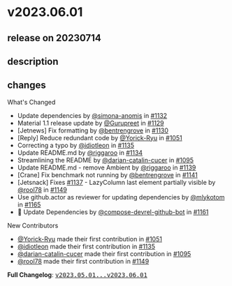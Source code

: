 # v2023.06.01

## release on 20230714

## description

## changes

What's Changed

* Update dependencies by <a class="user-mention notranslate" data-hovercard-type="user" data-hovercard-url="/users/simona-anomis/hovercard" data-octo-click="hovercard-link-click" data-octo-dimensions="link_type:self" href="https://github.com/simona-anomis">@simona-anomis</a> in <a class="issue-link js-issue-link" data-error-text="Failed to load title" data-id="1705866713" data-permission-text="Title is private" data-url="https://github.com/android/compose-samples/issues/1132" data-hovercard-type="pull_request" data-hovercard-url="/android/compose-samples/pull/1132/hovercard" href="https://github.com/android/compose-samples/pull/1132">#1132</a>
* Material 1.1 release update by <a class="user-mention notranslate" data-hovercard-type="user" data-hovercard-url="/users/Gurupreet/hovercard" data-octo-click="hovercard-link-click" data-octo-dimensions="link_type:self" href="https://github.com/Gurupreet">@Gurupreet</a> in <a class="issue-link js-issue-link" data-error-text="Failed to load title" data-id="1704231579" data-permission-text="Title is private" data-url="https://github.com/android/compose-samples/issues/1129" data-hovercard-type="pull_request" data-hovercard-url="/android/compose-samples/pull/1129/hovercard" href="https://github.com/android/compose-samples/pull/1129">#1129</a>
* [Jetnews] Fix formatting by <a class="user-mention notranslate" data-hovercard-type="user" data-hovercard-url="/users/bentrengrove/hovercard" data-octo-click="hovercard-link-click" data-octo-dimensions="link_type:self" href="https://github.com/bentrengrove">@bentrengrove</a> in <a class="issue-link js-issue-link" data-error-text="Failed to load title" data-id="1705033347" data-permission-text="Title is private" data-url="https://github.com/android/compose-samples/issues/1130" data-hovercard-type="pull_request" data-hovercard-url="/android/compose-samples/pull/1130/hovercard" href="https://github.com/android/compose-samples/pull/1130">#1130</a>
* [Reply] Reduce redundant code by <a class="user-mention notranslate" data-hovercard-type="user" data-hovercard-url="/users/Yorick-Ryu/hovercard" data-octo-click="hovercard-link-click" data-octo-dimensions="link_type:self" href="https://github.com/Yorick-Ryu">@Yorick-Ryu</a> in <a class="issue-link js-issue-link" data-error-text="Failed to load title" data-id="1508868760" data-permission-text="Title is private" data-url="https://github.com/android/compose-samples/issues/1051" data-hovercard-type="pull_request" data-hovercard-url="/android/compose-samples/pull/1051/hovercard" href="https://github.com/android/compose-samples/pull/1051">#1051</a>
* Correcting a typo by <a class="user-mention notranslate" data-hovercard-type="user" data-hovercard-url="/users/idiotleon/hovercard" data-octo-click="hovercard-link-click" data-octo-dimensions="link_type:self" href="https://github.com/idiotleon">@idiotleon</a> in <a class="issue-link js-issue-link" data-error-text="Failed to load title" data-id="1708243735" data-permission-text="Title is private" data-url="https://github.com/android/compose-samples/issues/1135" data-hovercard-type="pull_request" data-hovercard-url="/android/compose-samples/pull/1135/hovercard" href="https://github.com/android/compose-samples/pull/1135">#1135</a>
* Update README.md by <a class="user-mention notranslate" data-hovercard-type="user" data-hovercard-url="/users/riggaroo/hovercard" data-octo-click="hovercard-link-click" data-octo-dimensions="link_type:self" href="https://github.com/riggaroo">@riggaroo</a> in <a class="issue-link js-issue-link" data-error-text="Failed to load title" data-id="1707912088" data-permission-text="Title is private" data-url="https://github.com/android/compose-samples/issues/1134" data-hovercard-type="pull_request" data-hovercard-url="/android/compose-samples/pull/1134/hovercard" href="https://github.com/android/compose-samples/pull/1134">#1134</a>
* Streamlining the README by <a class="user-mention notranslate" data-hovercard-type="user" data-hovercard-url="/users/darian-catalin-cucer/hovercard" data-octo-click="hovercard-link-click" data-octo-dimensions="link_type:self" href="https://github.com/darian-catalin-cucer">@darian-catalin-cucer</a> in <a class="issue-link js-issue-link" data-error-text="Failed to load title" data-id="1632272398" data-permission-text="Title is private" data-url="https://github.com/android/compose-samples/issues/1095" data-hovercard-type="pull_request" data-hovercard-url="/android/compose-samples/pull/1095/hovercard" href="https://github.com/android/compose-samples/pull/1095">#1095</a>
* Update README.md - remove Ambient by <a class="user-mention notranslate" data-hovercard-type="user" data-hovercard-url="/users/riggaroo/hovercard" data-octo-click="hovercard-link-click" data-octo-dimensions="link_type:self" href="https://github.com/riggaroo">@riggaroo</a> in <a class="issue-link js-issue-link" data-error-text="Failed to load title" data-id="1735855447" data-permission-text="Title is private" data-url="https://github.com/android/compose-samples/issues/1139" data-hovercard-type="pull_request" data-hovercard-url="/android/compose-samples/pull/1139/hovercard" href="https://github.com/android/compose-samples/pull/1139">#1139</a>
* [Crane] Fix benchmark not running by <a class="user-mention notranslate" data-hovercard-type="user" data-hovercard-url="/users/bentrengrove/hovercard" data-octo-click="hovercard-link-click" data-octo-dimensions="link_type:self" href="https://github.com/bentrengrove">@bentrengrove</a> in <a class="issue-link js-issue-link" data-error-text="Failed to load title" data-id="1743143587" data-permission-text="Title is private" data-url="https://github.com/android/compose-samples/issues/1141" data-hovercard-type="pull_request" data-hovercard-url="/android/compose-samples/pull/1141/hovercard" href="https://github.com/android/compose-samples/pull/1141">#1141</a>
* [Jetsnack] Fixes <a class="issue-link js-issue-link" data-error-text="Failed to load title" data-id="1709770771" data-permission-text="Title is private" data-url="https://github.com/android/compose-samples/issues/1137" data-hovercard-type="issue" data-hovercard-url="/android/compose-samples/issues/1137/hovercard" href="https://github.com/android/compose-samples/issues/1137">#1137</a> - LazyColumn last element partially visible by <a class="user-mention notranslate" data-hovercard-type="user" data-hovercard-url="/users/rool78/hovercard" data-octo-click="hovercard-link-click" data-octo-dimensions="link_type:self" href="https://github.com/rool78">@rool78</a> in <a class="issue-link js-issue-link" data-error-text="Failed to load title" data-id="1772105290" data-permission-text="Title is private" data-url="https://github.com/android/compose-samples/issues/1149" data-hovercard-type="pull_request" data-hovercard-url="/android/compose-samples/pull/1149/hovercard" href="https://github.com/android/compose-samples/pull/1149">#1149</a>
* Use github.actor as reviewer for updating dependencies by <a class="user-mention notranslate" data-hovercard-type="user" data-hovercard-url="/users/mlykotom/hovercard" data-octo-click="hovercard-link-click" data-octo-dimensions="link_type:self" href="https://github.com/mlykotom">@mlykotom</a> in <a class="issue-link js-issue-link" data-error-text="Failed to load title" data-id="1804572418" data-permission-text="Title is private" data-url="https://github.com/android/compose-samples/issues/1165" data-hovercard-type="pull_request" data-hovercard-url="/android/compose-samples/pull/1165/hovercard" href="https://github.com/android/compose-samples/pull/1165">#1165</a>
* 🤖 Update Dependencies by <a class="user-mention notranslate" data-hovercard-type="user" data-hovercard-url="/users/compose-devrel-github-bot/hovercard" data-octo-click="hovercard-link-click" data-octo-dimensions="link_type:self" href="https://github.com/compose-devrel-github-bot">@compose-devrel-github-bot</a> in <a class="issue-link js-issue-link" data-error-text="Failed to load title" data-id="1804541927" data-permission-text="Title is private" data-url="https://github.com/android/compose-samples/issues/1161" data-hovercard-type="pull_request" data-hovercard-url="/android/compose-samples/pull/1161/hovercard" href="https://github.com/android/compose-samples/pull/1161">#1161</a>

New Contributors

* <a class="user-mention notranslate" data-hovercard-type="user" data-hovercard-url="/users/Yorick-Ryu/hovercard" data-octo-click="hovercard-link-click" data-octo-dimensions="link_type:self" href="https://github.com/Yorick-Ryu">@Yorick-Ryu</a> made their first contribution in <a class="issue-link js-issue-link" data-error-text="Failed to load title" data-id="1508868760" data-permission-text="Title is private" data-url="https://github.com/android/compose-samples/issues/1051" data-hovercard-type="pull_request" data-hovercard-url="/android/compose-samples/pull/1051/hovercard" href="https://github.com/android/compose-samples/pull/1051">#1051</a>
* <a class="user-mention notranslate" data-hovercard-type="user" data-hovercard-url="/users/idiotleon/hovercard" data-octo-click="hovercard-link-click" data-octo-dimensions="link_type:self" href="https://github.com/idiotleon">@idiotleon</a> made their first contribution in <a class="issue-link js-issue-link" data-error-text="Failed to load title" data-id="1708243735" data-permission-text="Title is private" data-url="https://github.com/android/compose-samples/issues/1135" data-hovercard-type="pull_request" data-hovercard-url="/android/compose-samples/pull/1135/hovercard" href="https://github.com/android/compose-samples/pull/1135">#1135</a>
* <a class="user-mention notranslate" data-hovercard-type="user" data-hovercard-url="/users/darian-catalin-cucer/hovercard" data-octo-click="hovercard-link-click" data-octo-dimensions="link_type:self" href="https://github.com/darian-catalin-cucer">@darian-catalin-cucer</a> made their first contribution in <a class="issue-link js-issue-link" data-error-text="Failed to load title" data-id="1632272398" data-permission-text="Title is private" data-url="https://github.com/android/compose-samples/issues/1095" data-hovercard-type="pull_request" data-hovercard-url="/android/compose-samples/pull/1095/hovercard" href="https://github.com/android/compose-samples/pull/1095">#1095</a>
* <a class="user-mention notranslate" data-hovercard-type="user" data-hovercard-url="/users/rool78/hovercard" data-octo-click="hovercard-link-click" data-octo-dimensions="link_type:self" href="https://github.com/rool78">@rool78</a> made their first contribution in <a class="issue-link js-issue-link" data-error-text="Failed to load title" data-id="1772105290" data-permission-text="Title is private" data-url="https://github.com/android/compose-samples/issues/1149" data-hovercard-type="pull_request" data-hovercard-url="/android/compose-samples/pull/1149/hovercard" href="https://github.com/android/compose-samples/pull/1149">#1149</a>

<strong>Full Changelog</strong>: <a class="commit-link" href="https://github.com/android/compose-samples/compare/v2023.05.01...v2023.06.01"><tt>v2023.05.01...v2023.06.01</tt></a>

